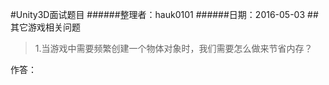 #Unity3D面试题目 
######整理者：hauk0101
######日期：2016-05-03
##其它游戏相关问题
>1.当游戏中需要频繁创建一个物体对象时，我们需要怎么做来节省内存？

作答：

